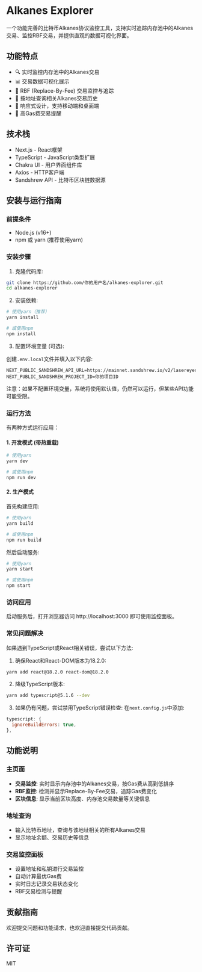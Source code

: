 # Alkanes Explorer

一个功能完善的比特币Alkanes协议监控工具，支持实时追踪内存池中的Alkanes交易、监控RBF交易，并提供直观的数据可视化界面。

## 功能特点

- 🔍 实时监控内存池中的Alkanes交易
- 📊 交易数据可视化展示
- 🔄 RBF (Replace-By-Fee) 交易监控与追踪
- 💼 按地址查询相关Alkanes交易历史
- 📱 响应式设计，支持移动端和桌面端
- 🔔 高Gas费交易提醒

## 技术栈

- Next.js - React框架
- TypeScript - JavaScript类型扩展
- Chakra UI - 用户界面组件库
- Axios - HTTP客户端
- Sandshrew API - 比特币区块链数据源

## 安装与运行指南

### 前提条件

- Node.js (v16+)
- npm 或 yarn (推荐使用yarn)

### 安装步骤

1. 克隆代码库:

```bash
git clone https://github.com/你的用户名/alkanes-explorer.git
cd alkanes-explorer
```

2. 安装依赖:

```bash
# 使用yarn（推荐）
yarn install

# 或使用npm
npm install
```

3. 配置环境变量 (可选):

创建`.env.local`文件并填入以下内容:

```
NEXT_PUBLIC_SANDSHREW_API_URL=https://mainnet.sandshrew.io/v2/lasereyes
NEXT_PUBLIC_SANDSHREW_PROJECT_ID=你的项目ID
```

注意：如果不配置环境变量，系统将使用默认值，仍然可以运行，但某些API功能可能受限。

### 运行方法

有两种方式运行应用：

#### 1. 开发模式 (带热重载)

```bash
# 使用yarn
yarn dev

# 或使用npm
npm run dev
```

#### 2. 生产模式

首先构建应用:

```bash
# 使用yarn
yarn build

# 或使用npm
npm run build
```

然后启动服务:

```bash
# 使用yarn
yarn start

# 或使用npm
npm start
```

### 访问应用

启动服务后，打开浏览器访问 http://localhost:3000 即可使用监控面板。

### 常见问题解决

如果遇到TypeScript或React相关错误，尝试以下方法:

1. 确保React和React-DOM版本为18.2.0:
```bash
yarn add react@18.2.0 react-dom@18.2.0
```

2. 降级TypeScript版本:
```bash
yarn add typescript@5.1.6 --dev
```

3. 如果仍有问题，尝试禁用TypeScript错误检查:
在`next.config.js`中添加:
```javascript
typescript: {
  ignoreBuildErrors: true,
},
```

## 功能说明

### 主页面

- **交易监控**: 实时显示内存池中的Alkanes交易，按Gas费从高到低排序
- **RBF监控**: 检测并显示Replace-By-Fee交易，追踪Gas费变化
- **区块信息**: 显示当前区块高度、内存池交易数量等关键信息

### 地址查询

- 输入比特币地址，查询与该地址相关的所有Alkanes交易
- 显示地址余额、交易历史等信息

### 交易监控面板

- 设置地址和私钥进行交易监控
- 自动计算最优Gas费
- 实时日志记录交易状态变化
- RBF交易检测与提醒

## 贡献指南

欢迎提交问题和功能请求，也欢迎直接提交代码贡献。

## 许可证

MIT 